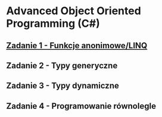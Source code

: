 # Advanced Object Oriented Programming (C#)
## [Zadanie 1 - Funkcje anonimowe/LINQ](ex1/README.md)
## Zadanie 2 - Typy generyczne
## Zadanie 3 - Typy dynamiczne
## Zadanie 4 - Programowanie równolegle